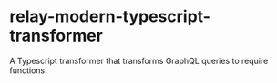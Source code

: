 # relay-modern-typescript-transformer
A Typescript transformer that transforms GraphQL queries to require functions.
